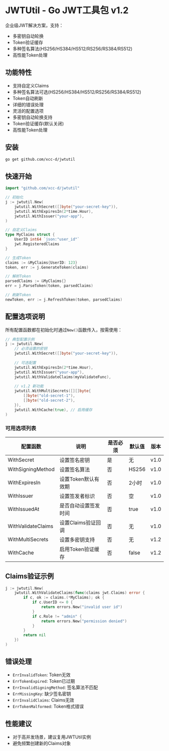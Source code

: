 # JWTUtil - Go JWT工具包 v1.2

企业级JWT解决方案，支持：
- 多密钥自动轮换
- Token验证缓存
- 多种签名算法(HS256/HS384/HS512/RS256/RS384/RS512)
- 高性能Token处理

## 功能特性

- 支持自定义Claims
- 多种签名算法可选(HS256/HS384/HS512/RS256/RS384/RS512)
- Token自动刷新
- 详细的错误处理
- 灵活的配置选项
- 多密钥自动轮换支持
- Token验证缓存(默认关闭)
- 高性能Token处理

## 安装

```bash
go get github.com/xcc-d/jwtutil
```

## 快速开始

```go
import "github.com/xcc-d/jwtutil"

// 初始化
j := jwtutil.New(
    jwtutil.WithSecret([]byte("your-secret-key")),
    jwtutil.WithExpiresIn(2*time.Hour),
    jwtutil.WithIssuer("your-app"),
)

// 自定义Claims
type MyClaims struct {
    UserID int64 `json:"user_id"`
    jwt.RegisteredClaims
}

// 生成Token
claims := &MyClaims{UserID: 123}
token, err := j.GenerateToken(claims)

// 解析Token
parsedClaims := &MyClaims{}
err = j.ParseToken(token, parsedClaims)

// 刷新Token
newToken, err := j.RefreshToken(token, parsedClaims)
```

## 配置选项说明

所有配置函数都在初始化时通过`New()`函数传入，按需使用：

```go
// 典型配置示例
j := jwtutil.New(
    // 必须设置的密钥
    jwtutil.WithSecret([]byte("your-secret-key")),
    
    // 可选配置
    jwtutil.WithExpiresIn(2*time.Hour),
    jwtutil.WithIssuer("your-app"),
    jwtutil.WithValidateClaims(myValidateFunc),
    
    // v1.2 新功能
    jwtutil.WithMultiSecrets([][]byte{
        []byte("old-secret-1"),
        []byte("old-secret-2"),
    }),
    jwtutil.WithCache(true), // 启用缓存
)
```

### 可用选项列表

| 配置函数 | 说明 | 是否必须 | 默认值 | 版本 |
|----------|------|----------|--------|------|
| WithSecret | 设置签名密钥 | 是 | 无 | v1.0 |
| WithSigningMethod | 设置签名算法 | 否 | HS256 | v1.0 |
| WithExpiresIn | 设置Token默认有效期 | 否 | 2小时 | v1.0 |
| WithIssuer | 设置签发者标识 | 否 | 空 | v1.0 |
| WithIssuedAt | 是否自动设置签发时间 | 否 | true | v1.0 |
| WithValidateClaims | 设置Claims验证回调 | 否 | 无 | v1.0 |
| WithMultiSecrets | 设置多密钥支持 | 否 | 无 | v1.2 |
| WithCache | 启用Token验证缓存 | 否 | false | v1.2 |

## Claims验证示例

```go
j := jwtutil.New(
    jwtutil.WithValidateClaims(func(claims jwt.Claims) error {
        if c, ok := claims.(*MyClaims); ok {
            if c.UserID <= 0 {
                return errors.New("invalid user id")
            }
            if c.Role != "admin" {
                return errors.New("permission denied")
            }
        }
        return nil
    })
)
```

## 错误处理

- `ErrInvalidToken`: Token无效
- `ErrTokenExpired`: Token已过期  
- `ErrInvalidSigningMethod`: 签名算法不匹配
- `ErrMissingKey`: 缺少签名密钥
- `ErrInvalidClaims`: Claims无效
- `ErrTokenMalformed`: Token格式错误

## 性能建议

- 对于高并发场景，建议复用JWTUtil实例
- 避免频繁创建新的Claims对象

